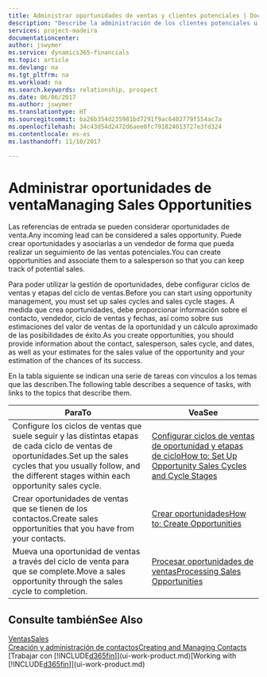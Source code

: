 ```yaml
---
title: Administrar oportunidades de ventas y clientes potenciales | Documentos de Microsoft
description: "Describe la administración de los clientes potenciales u oportunidades de venta entrantes en Dynamics 365, y la asociación de la oportunidad con un vendedor para realizar un seguimiento de las ventas potenciales."
services: project-madeira
documentationcenter: 
author: jswymer
ms.service: dynamics365-financials
ms.topic: article
ms.devlang: na
ms.tgt_pltfrm: na
ms.workload: na
ms.search.keywords: relationship, prospect
ms.date: 06/06/2017
ms.author: jswymer
ms.translationtype: HT
ms.sourcegitcommit: ba26b354d235981bd7291f9ac6402779f554ac7a
ms.openlocfilehash: 34c43d54d2472d6aee0fc791824013727e3fd324
ms.contentlocale: es-es
ms.lasthandoff: 11/10/2017

---
```

# <a name="managing-sales-opportunities"></a><span data-ttu-id="b62db-103">Administrar oportunidades de venta</span><span class="sxs-lookup"><span data-stu-id="b62db-103">Managing Sales Opportunities</span></span>
<span data-ttu-id="b62db-104">Las referencias de entrada se pueden considerar oportunidades de venta.</span><span class="sxs-lookup"><span data-stu-id="b62db-104">Any incoming lead can be considered a sales opportunity.</span></span> <span data-ttu-id="b62db-105">Puede crear oportunidades y asociarlas a un vendedor de forma que pueda realizar un seguimiento de las ventas potenciales.</span><span class="sxs-lookup"><span data-stu-id="b62db-105">You can create opportunities and associate them to a salesperson so that you can keep track of potential sales.</span></span>

<span data-ttu-id="b62db-106">Para poder utilizar la gestión de oportunidades, debe configurar ciclos de ventas y etapas del ciclo de ventas.</span><span class="sxs-lookup"><span data-stu-id="b62db-106">Before you can start using opportunity management, you must set up sales cycles and sales cycle stages.</span></span> <span data-ttu-id="b62db-107">A medida que crea oportunidades, debe proporcionar información sobre el contacto, vendedor, ciclo de ventas y fechas, así como sobre sus estimaciones del valor de ventas de la oportunidad y un cálculo aproximado de las posibilidades de éxito.</span><span class="sxs-lookup"><span data-stu-id="b62db-107">As you create opportunities, you should provide information about the contact, salesperson, sales cycle, and dates, as well as your estimates for the sales value of the opportunity and your estimation of the chances of its success.</span></span>

<span data-ttu-id="b62db-108">En la tabla siguiente se indican una serie de tareas con vínculos a los temas que las describen.</span><span class="sxs-lookup"><span data-stu-id="b62db-108">The following table describes a sequence of tasks, with links to the topics that describe them.</span></span>

| <span data-ttu-id="b62db-109">Para</span><span class="sxs-lookup"><span data-stu-id="b62db-109">To</span></span> | <span data-ttu-id="b62db-110">Vea</span><span class="sxs-lookup"><span data-stu-id="b62db-110">See</span></span> |
| --- | --- |
| <span data-ttu-id="b62db-111">Configure los ciclos de ventas que suele seguir y las distintas etapas de cada ciclo de ventas de oportunidades.</span><span class="sxs-lookup"><span data-stu-id="b62db-111">Set up the sales cycles that you usually follow, and the different stages within each opportunity sales cycle.</span></span> |[<span data-ttu-id="b62db-112">Configurar ciclos de ventas de oportunidad y etapas de ciclo</span><span class="sxs-lookup"><span data-stu-id="b62db-112">How to: Set Up Opportunity Sales Cycles and Cycle Stages</span></span>](marketing-how-setup-opportunity-sales-cycles-stages.md) |
| <span data-ttu-id="b62db-113">Crear oportunidades de ventas que se tienen de los contactos.</span><span class="sxs-lookup"><span data-stu-id="b62db-113">Create sales opportunities that you have from your contacts.</span></span> |[<span data-ttu-id="b62db-114">Crear oportunidades</span><span class="sxs-lookup"><span data-stu-id="b62db-114">How to: Create Opportunities</span></span>](marketing-how-create-opportunities.md) |
| <span data-ttu-id="b62db-115">Mueva una oportunidad de ventas a través del ciclo de venta para que se complete.</span><span class="sxs-lookup"><span data-stu-id="b62db-115">Move a sales opportunity through the sales cycle to completion.</span></span> |[<span data-ttu-id="b62db-116">Procesar oportunidades de ventas</span><span class="sxs-lookup"><span data-stu-id="b62db-116">Processing Sales Opportunities</span></span>](marketing-processing-sales-opportunities.md) |

## <a name="see-also"></a><span data-ttu-id="b62db-117">Consulte también</span><span class="sxs-lookup"><span data-stu-id="b62db-117">See Also</span></span>
[<span data-ttu-id="b62db-118">Ventas</span><span class="sxs-lookup"><span data-stu-id="b62db-118">Sales</span></span>](sales-manage-sales.md)  
[<span data-ttu-id="b62db-119">Creación y administración de contactos</span><span class="sxs-lookup"><span data-stu-id="b62db-119">Creating and Managing Contacts</span></span>](marketing-contacts.md)  
<span data-ttu-id="b62db-120">[Trabajar con [!INCLUDE[d365fin](includes/d365fin_md.md)]](ui-work-product.md)</span><span class="sxs-lookup"><span data-stu-id="b62db-120">[Working with [!INCLUDE[d365fin](includes/d365fin_md.md)]](ui-work-product.md)</span></span>

